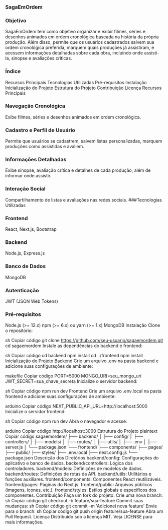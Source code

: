 ### SagaEmOrdem

### Objetivo
SagaEmOrdem tem como objetivo organizar e exibir filmes, séries e desenhos animados em ordem cronológica baseada na história da própria produção. Além disso, permite que os usuários cadastrados salvem sua ordem cronológica preferida, marquem quais produções já assistiram, e acessem informações detalhadas sobre cada obra, incluindo onde assisti-la, sinopse e avaliações críticas.

### Índice
Recursos Principais
Tecnologias Utilizadas
Pré-requisitos
Instalação
Inicialização do Projeto
Estrutura do Projeto
Contribuição
Licença
Recursos Principais

### Navegação Cronológica
Exibe filmes, séries e desenhos animados em ordem cronológica.
### Cadastro e Perfil de Usuário
Permite que usuários se cadastrem, salvem listas personalizadas, marquem produções como assistidas e avaliem.
### Informações Detalhadas
Exibe sinopse, avaliação crítica e detalhes de cada produção, além de informar onde assistir.
### Interação Social
Compartilhamento de listas e avaliações nas redes sociais.
###Tecnologias Utilizadas
### Frontend
React, Next.js, Bootstrap
### Backend
Node.js, Express.js
### Banco de Dados
MongoDB
### Autenticação 
JWT (JSON Web Tokens)
### Pré-requisitos
Node.js (>= 12.x)
npm (>= 6.x) ou yarn (>= 1.x)
MongoDB
Instalação
Clone o repositório:

sh
Copiar código
git clone https://github.com/seu-usuario/sagaemordem.git
cd sagaemordem
Instale as dependências do backend e frontend:

sh
Copiar código
cd backend
npm install
cd ../frontend
npm install
Inicialização do Projeto
Backend
Crie um arquivo .env na pasta backend e adicione suas configurações de ambiente:

makefile
Copiar código
PORT=5000
MONGO_URI=seu_mongo_uri
JWT_SECRET=sua_chave_secreta
Inicialize o servidor backend:

sh
Copiar código
npm run dev
Frontend
Crie um arquivo .env.local na pasta frontend e adicione suas configurações de ambiente:

arduino
Copiar código
NEXT_PUBLIC_API_URL=http://localhost:5000
Inicialize o servidor frontend:

sh
Copiar código
npm run dev
Abra o navegador e acesse:

arduino
Copiar código
http://localhost:3000
Estrutura do Projeto
plaintext
Copiar código
sagaemordem/
├── backend/
│   ├── config/
│   ├── controllers/
│   ├── models/
│   ├── routes/
│   ├── utils/
│   ├── .env
│   ├── server.js
│   └── package.json
└── frontend/
    ├── components/
    ├── pages/
    ├── public/
    ├── styles/
    ├── .env.local
    ├── next.config.js
    └── package.json
Descrição dos Diretórios
backend/config: Configurações do aplicativo e banco de dados.
backend/controllers: Lógica dos controladores.
backend/models: Definições de modelos de dados.
backend/routes: Definições de rotas da API.
backend/utils: Utilitários e funções auxiliares.
frontend/components: Componentes React reutilizáveis.
frontend/pages: Páginas do Next.js.
frontend/public: Arquivos públicos (imagens, ícones, etc.).
frontend/styles: Estilos globais e específicos dos componentes.
Contribuição
Faça um fork do projeto.
Crie uma nova branch:
sh
Copiar código
git checkout -b feature/sua-feature
Commit suas mudanças:
sh
Copiar código
git commit -m 'Adicionei nova feature'
Envie para o branch:
sh
Copiar código
git push origin feature/sua-feature
Abra um Pull Request.
Licença
Distribuído sob a licença MIT. Veja LICENSE para mais informações.
